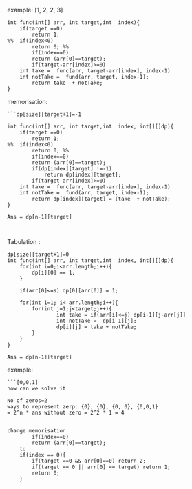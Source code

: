 example: [1, 2, 2, 3]

```
int func(int[] arr, int target,int  index){
	if(target ==0)
		return 1;
%% 	if(index<0)
		return 0; %%
		if(index==0)
		return (arr[0]==target);
		if(target-arr[index]>=0)
	int take =  func(arr, target-arr[index], index-1) 
	int notTake =  fund(arr, target, index-1);
		return take  + notTake;
}
```



memorisation:
```
```dp[size][target+1]=-1

int func(int[] arr, int target,int  index, int[][]dp){
	if(target ==0)
		return 1;
%% 	if(index<0)
		return 0; %%
		if(index==0)
		return (arr[0]==target);
		if(dp[index][target] !=-1)
			return dp[index][target];
		if(target-arr[index]>=0)
	int take =  func(arr, target-arr[index], index-1) 
	int notTake =  fund(arr, target, index-1);
		return dp[index][target] = (take  + notTake);
}

Ans = dp[n-1][target]



````

Tabulation :
```
dp[size][target+1]=0
int func(int[] arr, int target,int  index, int[][]dp){
	for(int i=0;i<arr.length;i++){
		dp[i][0] == 1;
	}

	if(arr[0]<=s) dp[0][arr[0]] = 1;
	
	for(int i=1; i< arr.length;i++){
		for(int j=1;j<target;j++){
				int take = if(arr[i]<=j) dp[i-1][j-arr[j]]
				int notTake =  dp[i-1][j];
				dp[i][j] = take + notTake;
		}
	}
}

Ans = dp[n-1][target]
```

example:
```
```[0,0,1]
how can we solve it

No of zeros=2
ways to represent zerp: {0}, {0}, {0, 0}, {0,0,1}
= 2^n * ans without zero = 2^2 * 1 = 4


change memorisation
		if(index==0)
		return (arr[0]==target);
	to
	if(index == 0){
		if(target ==0 && arr[0]==0) return 2;
		if(target == 0 || arr[0] == target) return 1;
		return 0;
	}

